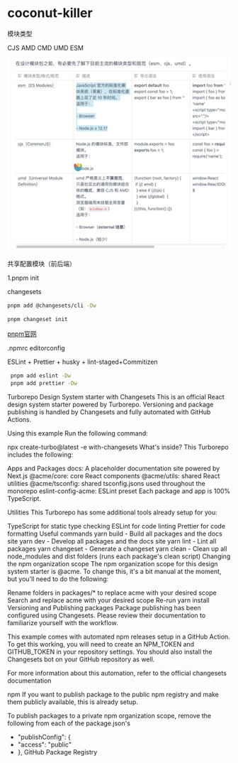 
# coconut-killer

模块类型

CJS
AMD
CMD
UMD
ESM

![d](image.png)

共享配置模块（前后端）

1.pnpm init

changesets

```bash
pnpm add @changesets/cli -Dw
```

```bash
pnpm changeset init
```

[pnpm官网](https://pnpm.io/using-changesets)

.npmrc
editorconfig

ESLint + Prettier + husky + lint-staged+Commitizen

```bash
 pnpm add eslint -Dw
 pnpm add prettier -Dw

```

Turborepo Design System starter with Changesets
This is an official React design system starter powered by Turborepo. Versioning and package publishing is handled by Changesets and fully automated with GitHub Actions.

Using this example
Run the following command:

npx create-turbo@latest -e with-changesets
What's inside?
This Turborepo includes the following:

Apps and Packages
docs: A placeholder documentation site powered by Next.js
@acme/core: core React components
@acme/utils: shared React utilities
@acme/tsconfig: shared tsconfig.jsons used throughout the monorepo
eslint-config-acme: ESLint preset
Each package and app is 100% TypeScript.

Utilities
This Turborepo has some additional tools already setup for you:

TypeScript for static type checking
ESLint for code linting
Prettier for code formatting
Useful commands
yarn build - Build all packages and the docs site
yarn dev - Develop all packages and the docs site
yarn lint - Lint all packages
yarn changeset - Generate a changeset
yarn clean - Clean up all node_modules and dist folders (runs each package's clean script)
Changing the npm organization scope
The npm organization scope for this design system starter is @acme. To change this, it's a bit manual at the moment, but you'll need to do the following:

Rename folders in packages/\* to replace acme with your desired scope
Search and replace acme with your desired scope
Re-run yarn install
Versioning and Publishing packages
Package publishing has been configured using Changesets. Please review their documentation to familiarize yourself with the workflow.

This example comes with automated npm releases setup in a GitHub Action. To get this working, you will need to create an NPM_TOKEN and GITHUB_TOKEN in your repository settings. You should also install the Changesets bot on your GitHub repository as well.

For more information about this automation, refer to the official changesets documentation

npm
If you want to publish package to the public npm registry and make them publicly available, this is already setup.

To publish packages to a private npm organization scope, remove the following from each of the package.json's

- "publishConfig": {
- "access": "public"
- },
  GitHub Package Registry
